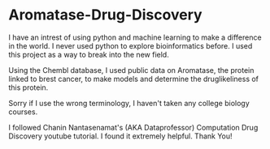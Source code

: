 # Aromatase-Drug-Discovery

I have an intrest of using python and machine learning to make a difference in the world.
I never used python to explore bioinformatics before.
I used this project as a way to break into the new field.

Using the Chembl database, I used public data on Aromatase, the protein linked to brest cancer, to make models and determine the druglikeliness of this protein.

Sorry if I use the wrong terminology, I haven't taken any college biology courses.

I followed Chanin Nantasenamat's (AKA Dataprofessor) Computation Drug Discovery youtube tutorial.
I found it extremely helpful. Thank You!
